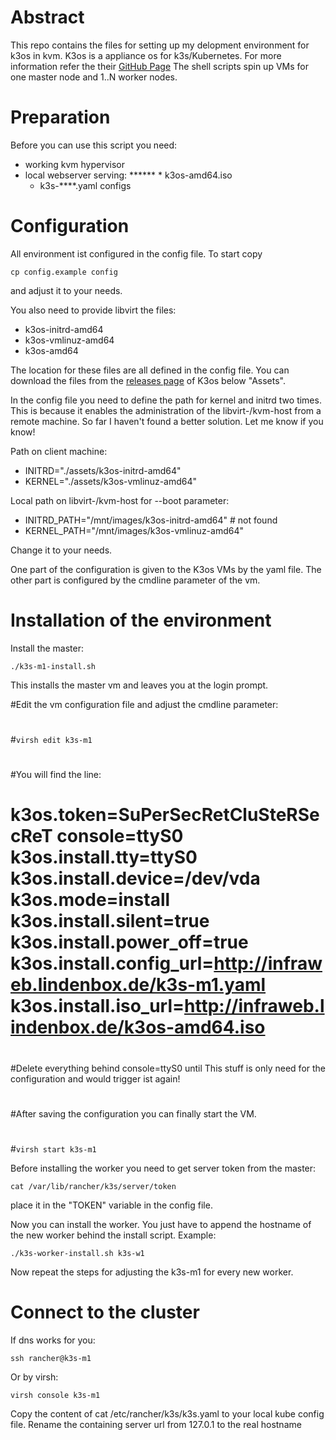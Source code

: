 # Abstract

This repo contains the files for setting up my delopment environment for k3os in kvm. K3os is a appliance os for k3s/Kubernetes. For more information refer the their [GitHub Page](https://github.com/rancher/k3os) The shell scripts spin up VMs for one master node and 1..N worker nodes.

# Preparation

Before you can use this script you need:

* working kvm hypervisor
* local webserver serving:
******  * k3os-amd64.iso
  * k3s-****.yaml configs

# Configuration

All environment ist configured in the config file. To start copy

`cp config.example config`

and adjust it to your needs.

You also need to provide libvirt the files:

* k3os-initrd-amd64
* k3os-vmlinuz-amd64
* k3os-amd64

The location for these files are all defined in the config file. You can download the files from the [releases page](https://github.com/rancher/k3os/releases) of K3os below "Assets".

In the config file you need to define the path for kernel and initrd two times. This is because it enables the administration of the libvirt-/kvm-host from a remote machine. So far I haven't found a better solution. Let me know if you know!

Path on client machine:

* INITRD="./assets/k3os-initrd-amd64" 
* KERNEL="./assets/k3os-vmlinuz-amd64"

Local path on libvirt-/kvm-host for --boot parameter:

* INITRD_PATH="/mnt/images/k3os-initrd-amd64" # not found
* KERNEL_PATH="/mnt/images/k3os-vmlinuz-amd64"

Change it to your needs.

One part of the configuration is given to the K3os VMs by the yaml file. The other part is configured by the cmdline parameter of the vm.

# Installation of the environment

Install the master:

`./k3s-m1-install.sh`

This installs the master vm and leaves you at the login prompt.

#Edit the vm configuration file and adjust the cmdline parameter:
#
#`virsh edit k3s-m1`
#
#You will find the line:
#
#    <cmdline>k3os.token=SuPerSecRetCluSteRSecReT console=ttyS0 k3os.install.tty=ttyS0 k3os.install.device=/dev/vda k3os.mode=install k3os.install.silent=true k3os.install.power_off=true k3os.install.config_url=http://infraweb.lindenbox.de/k3s-m1.yaml k3os.install.iso_url=http://infraweb.lindenbox.de/k3os-amd64.iso</cmdline>
#
#Delete everything behind console=ttyS0 until </cmdline> This stuff is only need for the configuration and would trigger ist again!
#
#After saving the configuration you can finally start the VM.
#
#`virsh start k3s-m1`

Before installing the worker you need to get server token from the master:

`cat /var/lib/rancher/k3s/server/token`

place it in the "TOKEN" variable in the config file.

Now you can install the worker. You just have to append the hostname of the new worker behind the install script. Example:

`./k3s-worker-install.sh k3s-w1`

Now repeat the steps for adjusting the k3s-m1 for every new worker.

# Connect to the cluster

If dns works for you:

`ssh rancher@k3s-m1`

Or by virsh:

`virsh console k3s-m1`

Copy the content of cat /etc/rancher/k3s/k3s.yaml to your local kube config file. Rename the containing server url from 127.0.1 to the real hostname
